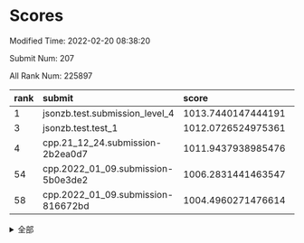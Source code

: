 # Scores

Modified Time: 2022-02-20 08:38:20

Submit Num: 207

All Rank Num: 225897

| rank |               submit               |       score        |       sigma        | pk_num |
| :--- | :--------------------------------- | :----------------- | :----------------- | :----- |
| 1    | jsonzb.test.submission_level_4     | 1013.7440147444191 | 0.7982406041060796 | 4360   |
| 3    | jsonzb.test.test_1                 | 1012.0726524975361 | 0.7761192280892192 | 4366   |
| 4    | cpp.21_12_24.submission-2b2ea0d7   | 1011.9437938985476 | 0.8110325024236007 | 4366   |
| 54   | cpp.2022_01_09.submission-5b0e3de2 | 1006.2831441463547 | 0.7284532302123714 | 4368   |
| 58   | cpp.2022_01_09.submission-816672bd | 1004.4960271476614 | 0.7108516520681869 | 4364   |


<details>
<summary>全部</summary>

| rank |                 submit                 |       score        |       sigma        | pk_num |
| :--- | :------------------------------------- | :----------------- | :----------------- | :----- |
| 1    | jsonzb.test.submission_level_4         | 1013.7440147444191 | 0.7982406041060796 | 4360   |
| 2    | gobigger.level_3.submission_level_3_49 | 1012.530262274926  | 0.7703853567828279 | 4371   |
| 3    | jsonzb.test.test_1                     | 1012.0726524975361 | 0.7761192280892192 | 4366   |
| 4    | cpp.21_12_24.submission-2b2ea0d7       | 1011.9437938985476 | 0.8110325024236007 | 4366   |
| 5    | gobigger.level_3.submission_level_3_7  | 1011.6307983591051 | 0.7712317990446886 | 4364   |
| 6    | gobigger.level_3.submission_level_3_33 | 1010.9638944384862 | 0.7680139131496087 | 4368   |
| 7    | gobigger.level_3.submission_level_3_36 | 1010.9404336032019 | 0.7461929465377208 | 4363   |
| 8    | gobigger.level_3.submission_level_3_10 | 1010.8115344633484 | 0.7601547740212985 | 4365   |
| 9    | gobigger.level_3.submission_level_3_8  | 1010.7367010384503 | 0.7830884236120036 | 4362   |
| 10   | gobigger.level_3.submission_level_3_42 | 1010.7299308105737 | 0.7716160166955215 | 4367   |
| 11   | gobigger.level_3.submission_level_3_1  | 1010.6979309199226 | 0.7572254624111889 | 4362   |
| 12   | gobigger.level_3.submission_level_3_22 | 1010.6563760439899 | 0.7489396899561269 | 4374   |
| 13   | gobigger.level_3.submission_level_3_47 | 1010.6333241523977 | 0.7776201812170254 | 4363   |
| 14   | gobigger.level_3.submission_level_3_3  | 1010.4181910391618 | 0.7663798423223311 | 4371   |
| 15   | gobigger.level_3.submission_level_3_41 | 1010.4021901666279 | 0.7511662777932764 | 4363   |
| 16   | gobigger.level_3.submission_level_3_39 | 1010.4019060075935 | 0.7810047668404173 | 4364   |
| 17   | gobigger.level_3.submission_level_3_0  | 1010.3975942885316 | 0.761317774908407  | 4363   |
| 18   | gobigger.level_3.submission_level_3_35 | 1010.347658255206  | 0.7547894704668577 | 4367   |
| 19   | gobigger.level_3.submission_level_3_38 | 1010.2466457469882 | 0.7515180711389162 | 4370   |
| 20   | gobigger.level_3.submission_level_3_4  | 1010.2427304560986 | 0.7735875156558777 | 4363   |
| 21   | gobigger.level_3.submission_level_3_2  | 1010.2145589282793 | 0.7758308402656596 | 4366   |
| 22   | gobigger.level_3.submission_level_3_48 | 1010.2034457813155 | 0.7728217036693737 | 4364   |
| 23   | gobigger.level_3.submission_level_3_32 | 1010.1617331182385 | 0.7458892887799384 | 4371   |
| 24   | gobigger.level_3.submission_level_3_24 | 1010.1384797926763 | 0.783088649954872  | 4362   |
| 25   | gobigger.level_3.submission_level_3_44 | 1010.131581811927  | 0.7619965448247525 | 4365   |
| 26   | gobigger.level_3.submission_level_3_11 | 1010.0934891611039 | 0.7550257792133628 | 4368   |
| 27   | gobigger.level_3.submission_level_3_25 | 1010.074501591126  | 0.7326773416636725 | 4369   |
| 28   | gobigger.level_3.submission_level_3_31 | 1010.056751499649  | 0.7631061415973075 | 4369   |
| 29   | gobigger.level_3.submission_level_3_37 | 1009.9806491692585 | 0.7659539257022699 | 4363   |
| 30   | gobigger.level_3.submission_level_3_23 | 1009.9782616894038 | 0.7622588605046523 | 4363   |
| 31   | gobigger.level_3.submission_level_3_6  | 1009.9359161472368 | 0.7672235351670281 | 4363   |
| 32   | gobigger.level_3.submission_level_3_12 | 1009.9158463978463 | 0.7630008110013798 | 4360   |
| 33   | gobigger.level_3.submission_level_3_16 | 1009.9088050127014 | 0.7667153858107891 | 4369   |
| 34   | gobigger.level_3.submission_level_3_27 | 1009.902844509286  | 0.7650112181739087 | 4368   |
| 35   | gobigger.level_3.submission_level_3_15 | 1009.8936078963909 | 0.7510227087122435 | 4364   |
| 36   | gobigger.level_3.submission_level_3_13 | 1009.7516204337361 | 0.7483393444992759 | 4365   |
| 37   | gobigger.level_3.submission_level_3_5  | 1009.6946476405676 | 0.7495790430592737 | 4364   |
| 38   | gobigger.level_3.submission_level_3_17 | 1009.6571955009898 | 0.7644422989012659 | 4371   |
| 39   | gobigger.level_3.submission_level_3_30 | 1009.5737268582616 | 0.7385824566125534 | 4363   |
| 40   | gobigger.level_3.submission_level_3_14 | 1009.5708848489842 | 0.7606371272687769 | 4365   |
| 41   | gobigger.level_3.submission_level_3_9  | 1009.5111850234127 | 0.7460055198777067 | 4367   |
| 42   | gobigger.level_3.submission_level_3_26 | 1009.4445900053382 | 0.7573494902044606 | 4368   |
| 43   | gobigger.level_3.submission_level_3_19 | 1009.3840621536706 | 0.7589681628960475 | 4362   |
| 44   | gobigger.level_3.submission_level_3_29 | 1009.2915958651612 | 0.7452973449369436 | 4368   |
| 45   | gobigger.level_3.submission_level_3_46 | 1009.2130278620913 | 0.75556933757364   | 4366   |
| 46   | gobigger.level_3.submission_level_3_21 | 1009.04832563591   | 0.7500535922259031 | 4366   |
| 47   | gobigger.level_3.submission_level_3_40 | 1008.9457098950272 | 0.749198017991824  | 4366   |
| 48   | gobigger.level_3.submission_level_3_34 | 1008.8801354905441 | 0.7617459910842164 | 4367   |
| 49   | gobigger.level_3.submission_level_3_18 | 1008.709436250409  | 0.7539034164360792 | 4367   |
| 50   | gobigger.level_3.submission_level_3_28 | 1008.6231768739119 | 0.7488662598163283 | 4360   |
| 51   | gobigger.level_3.submission_level_3_45 | 1008.5454635906407 | 0.7591545684477395 | 4371   |
| 52   | gobigger.level_3.submission_level_3_43 | 1007.8663635991346 | 0.748219006757863  | 4363   |
| 53   | gobigger.level_3.submission_level_3_20 | 1007.4510111155961 | 0.7481401758466897 | 4362   |
| 54   | cpp.2022_01_09.submission-5b0e3de2     | 1006.2831441463547 | 0.7284532302123714 | 4368   |
| 55   | gobigger.level_1.submission_level_1_47 | 1005.3199580564072 | 0.7394029697206421 | 4367   |
| 56   | gobigger.level_1.submission_level_1_15 | 1004.9353645620967 | 0.7128118910562875 | 4371   |
| 57   | gobigger.level_1.submission_level_1_43 | 1004.8064333084776 | 0.719530765113479  | 4370   |
| 58   | cpp.2022_01_09.submission-816672bd     | 1004.4960271476614 | 0.7108516520681869 | 4364   |
| 59   | gobigger.level_1.submission_level_1_14 | 1004.472082167197  | 0.7253840530010938 | 4364   |
| 60   | gobigger.level_1.submission_level_1_2  | 1004.0818620258632 | 0.7172425721033129 | 4369   |
| 61   | gobigger.level_1.submission_level_1_35 | 1003.9956303561353 | 0.7247215769278845 | 4366   |
| 62   | gobigger.level_1.submission_level_1_32 | 1003.9954667366054 | 0.7201447410814591 | 4364   |
| 63   | gobigger.level_1.submission_level_1_4  | 1003.9359961543986 | 0.722974974866972  | 4365   |
| 64   | gobigger.level_1.submission_level_1_36 | 1003.8816835004874 | 0.7059974238122021 | 4355   |
| 65   | gobigger.level_1.submission_level_1_45 | 1003.8205113880681 | 0.7263481149974119 | 4367   |
| 66   | gobigger.level_1.submission_level_1_23 | 1003.820274879649  | 0.7239065147397881 | 4361   |
| 67   | gobigger.level_1.submission_level_1_34 | 1003.7984796684883 | 0.7229228446684909 | 4366   |
| 68   | gobigger.level_1.submission_level_1_29 | 1003.7642244161381 | 0.7126254264573831 | 4361   |
| 69   | gobigger.level_1.submission_level_1_6  | 1003.7126906684782 | 0.7197049948199005 | 4370   |
| 70   | gobigger.level_1.submission_level_1_5  | 1003.633594584551  | 0.7022569938542792 | 4369   |
| 71   | gobigger.level_1.submission_level_1_8  | 1003.5799005093552 | 0.7278589433551098 | 4369   |
| 72   | gobigger.level_1.submission_level_1_1  | 1003.5300068774616 | 0.7159731598285615 | 4361   |
| 73   | gobigger.level_1.submission_level_1_33 | 1003.5041821601595 | 0.7295615573267054 | 4366   |
| 74   | gobigger.level_1.submission_level_1_25 | 1003.3721809077844 | 0.7193700410409328 | 4369   |
| 75   | gobigger.level_1.submission_level_1_48 | 1003.3525322841305 | 0.7059744026012148 | 4363   |
| 76   | gobigger.level_1.submission_level_1_11 | 1003.3237345183204 | 0.7147903969055817 | 4366   |
| 77   | gobigger.level_1.submission_level_1_0  | 1003.2769904034984 | 0.7174635207263435 | 4363   |
| 78   | gobigger.level_1.submission_level_1_21 | 1003.2557921644528 | 0.7108691865561081 | 4367   |
| 79   | gobigger.level_1.submission_level_1_38 | 1003.2485305246194 | 0.7129678560861161 | 4366   |
| 80   | gobigger.level_1.submission_level_1_31 | 1003.2388320267213 | 0.7166988459141994 | 4364   |
| 81   | gobigger.level_1.submission_level_1_13 | 1003.2300866650509 | 0.7170453775666668 | 4366   |
| 82   | gobigger.level_1.submission_level_1_40 | 1003.1318742231457 | 0.7162761775452903 | 4365   |
| 83   | gobigger.level_1.submission_level_1_44 | 1003.0862590063587 | 0.7189534374848622 | 4362   |
| 84   | gobigger.level_1.submission_level_1_22 | 1003.0106232888446 | 0.705973345907559  | 4359   |
| 85   | gobigger.level_1.submission_level_1_39 | 1002.9671260639949 | 0.7097347370915847 | 4363   |
| 86   | gobigger.level_1.submission_level_1_42 | 1002.8883083830087 | 0.7226438537443453 | 4368   |
| 87   | gobigger.level_1.submission_level_1_7  | 1002.8542408862825 | 0.7155929244184251 | 4364   |
| 88   | gobigger.level_1.submission_level_1_9  | 1002.8429100452704 | 0.7209321115993578 | 4363   |
| 89   | gobigger.level_1.submission_level_1_46 | 1002.7478986960871 | 0.7066415392776403 | 4364   |
| 90   | gobigger.level_1.submission_level_1_17 | 1002.6933461208026 | 0.7177888142544386 | 4359   |
| 91   | gobigger.level_1.submission_level_1_19 | 1002.625053949313  | 0.7231928002652965 | 4367   |
| 92   | gobigger.level_1.submission_level_1_26 | 1002.5741816988539 | 0.7196027138532941 | 4367   |
| 93   | gobigger.level_1.submission_level_1_28 | 1002.4794828558463 | 0.7099819212315152 | 4361   |
| 94   | gobigger.level_1.submission_level_1_41 | 1002.4444850190569 | 0.7238125124602327 | 4365   |
| 95   | gobigger.level_1.submission_level_1_27 | 1002.4142067312962 | 0.7149655593609189 | 4364   |
| 96   | gobigger.level_1.submission_level_1_18 | 1002.331533816999  | 0.7086802918343877 | 4363   |
| 97   | gobigger.level_1.submission_level_1_49 | 1002.3009408322959 | 0.7204033822894256 | 4366   |
| 98   | gobigger.level_1.submission_level_1_12 | 1002.2083519951711 | 0.7156933562596669 | 4358   |
| 99   | gobigger.level_1.submission_level_1_16 | 1002.1480146536964 | 0.7072047182787512 | 4360   |
| 100  | gobigger.level_1.submission_level_1_3  | 1002.0275401915702 | 0.7142973877040095 | 4365   |
| 101  | gobigger.level_1.submission_level_1_20 | 1002.0141750285803 | 0.7173837653557386 | 4364   |
| 102  | gobigger.level_1.submission_level_1_10 | 1001.8999138005428 | 0.7203395529810753 | 4365   |
| 103  | gobigger.level_1.submission_level_1_30 | 1001.8455349681004 | 0.7086020011488968 | 4365   |
| 104  | gobigger.level_1.submission_level_1_24 | 1001.6612910301292 | 0.7115753441258138 | 4366   |
| 105  | gobigger.level_1.submission_level_1_37 | 1001.5331629946315 | 0.7044906113794939 | 4365   |
| 106  | gobigger.random.submission_random_24   | 997.6608249435493  | 0.7003200509608383 | 4369   |
| 107  | gobigger.random.submission_random_33   | 997.4586954561732  | 0.7045697789877722 | 4366   |
| 108  | gobigger.random.submission_random_29   | 997.3133284135354  | 0.7050616231873779 | 4371   |
| 109  | gobigger.random.submission_random_21   | 997.1861137403127  | 0.7010534494326863 | 4360   |
| 110  | gobigger.random.submission_random_37   | 996.9016330535793  | 0.7111580039464231 | 4369   |
| 111  | gobigger.random.submission_random_8    | 996.8834665853722  | 0.7064318167303831 | 4369   |
| 112  | gobigger.random.submission_random_10   | 996.8639838927318  | 0.7180615469866126 | 4369   |
| 113  | gobigger.random.submission_random_13   | 996.6650349423238  | 0.7210213533744886 | 4367   |
| 114  | gobigger.random.submission_random_35   | 996.661235359025   | 0.7313381766725214 | 4369   |
| 115  | gobigger.random.submission_random_25   | 996.6098004790236  | 0.7079585359690657 | 4368   |
| 116  | gobigger.random.submission_random_14   | 996.5894859515078  | 0.7020138850028459 | 4366   |
| 117  | gobigger.random.submission_random_26   | 996.5349131918042  | 0.712548991809682  | 4365   |
| 118  | gobigger.random.submission_random_17   | 996.4774880779397  | 0.7027654353709225 | 4367   |
| 119  | gobigger.random.submission_random_19   | 996.4729615114959  | 0.713872737986613  | 4366   |
| 120  | gobigger.random.submission_random_5    | 996.4544400381196  | 0.7124154217038988 | 4366   |
| 121  | gobigger.random.submission_random_9    | 996.4233184754272  | 0.7134916461757164 | 4362   |
| 122  | gobigger.random.submission_random_23   | 996.4159770318313  | 0.7143970244786507 | 4367   |
| 123  | gobigger.random.submission_random_32   | 996.3829517567635  | 0.7105919377618224 | 4367   |
| 124  | gobigger.random.submission_random_0    | 996.3799164010527  | 0.6996614205528621 | 4369   |
| 125  | gobigger.random.submission_random_7    | 996.3339847625296  | 0.7093302787746437 | 4361   |
| 126  | gobigger.random.submission_random_30   | 996.2556651276433  | 0.7233265126622649 | 4363   |
| 127  | gobigger.random.submission_random_6    | 996.2316727927689  | 0.7069008277431946 | 4365   |
| 128  | gobigger.random.submission_random_36   | 996.2024070845656  | 0.7004857899979459 | 4364   |
| 129  | gobigger.random.submission_random_38   | 996.1972416669803  | 0.717081520271871  | 4360   |
| 130  | gobigger.random.submission_random_42   | 996.1895059134395  | 0.703251613545654  | 4371   |
| 131  | gobigger.random.submission_random_12   | 996.1616491396503  | 0.7145143350082971 | 4367   |
| 132  | gobigger.random.submission_random_43   | 996.1528144180523  | 0.7190357154518698 | 4364   |
| 133  | gobigger.random.submission_random_18   | 995.9751157630308  | 0.7165767820834086 | 4367   |
| 134  | gobigger.random.submission_random_46   | 995.9616381813707  | 0.7051787566977363 | 4371   |
| 135  | gobigger.random.submission_random_2    | 995.9342844593782  | 0.7132959876658109 | 4364   |
| 136  | gobigger.random.submission_random_28   | 995.8510864055575  | 0.7184702724486027 | 4364   |
| 137  | gobigger.random.submission_random_22   | 995.8375055402881  | 0.717586793282313  | 4369   |
| 138  | gobigger.random.submission_random_49   | 995.8360806977578  | 0.7149646662254493 | 4364   |
| 139  | gobigger.random.submission_random_1    | 995.8262052598054  | 0.712039230188405  | 4364   |
| 140  | gobigger.random.submission_random_20   | 995.7928028695762  | 0.7007664457147816 | 4362   |
| 141  | gobigger.random.submission_random_4    | 995.7870451444169  | 0.7163557512035647 | 4367   |
| 142  | gobigger.random.submission_random_47   | 995.7730379166323  | 0.7070827991883848 | 4367   |
| 143  | gobigger.random.submission_random_44   | 995.7436154150555  | 0.6993346733577552 | 4362   |
| 144  | gobigger.random.submission_random_41   | 995.6283566376546  | 0.7156408850545272 | 4365   |
| 145  | gobigger.random.submission_random_15   | 995.6096521773468  | 0.7088499420822045 | 4365   |
| 146  | gobigger.random.submission_random_31   | 995.5779212634869  | 0.7060645515470139 | 4361   |
| 147  | gobigger.random.submission_random_34   | 995.3413736839847  | 0.7087878347796134 | 4360   |
| 148  | gobigger.random.submission_random_11   | 995.335571320903   | 0.7349929897669348 | 4363   |
| 149  | gobigger.random.submission_random_3    | 995.3177478631227  | 0.7039425276218219 | 4367   |
| 150  | gobigger.random.submission_random_40   | 995.3059286492406  | 0.7145908596938793 | 4363   |
| 151  | gobigger.random.submission_random_39   | 995.1631264675918  | 0.7025586843884261 | 4357   |
| 152  | gobigger.random.submission_random_48   | 995.1238651672384  | 0.7197086882286214 | 4359   |
| 153  | gobigger.random.submission_random_45   | 995.1220508431925  | 0.7365165485424185 | 4365   |
| 154  | gobigger.random.submission_random_16   | 995.0966997901215  | 0.722056262406116  | 4368   |
| 155  | gobigger.random.submission_random_27   | 994.7937151058046  | 0.7051547408999629 | 4365   |
| 156  | gobigger.level_2.submission_level_2_30 | 994.371587478395   | 0.7320170218513837 | 4361   |
| 157  | gobigger.level_2.submission_level_2_23 | 993.8072827706944  | 0.7216544125371275 | 4368   |
| 158  | gobigger.level_2.submission_level_2_13 | 993.7409372245129  | 0.7348130201298102 | 4362   |
| 159  | gobigger.level_2.submission_level_2_11 | 993.5527240201372  | 0.7293341032089175 | 4360   |
| 160  | gobigger.level_2.submission_level_2_46 | 993.3555814907019  | 0.747657816537001  | 4369   |
| 161  | gobigger.level_2.submission_level_2_26 | 993.3109217397168  | 0.7444091598239909 | 4364   |
| 162  | gobigger.level_2.submission_level_2_33 | 993.2769066771001  | 0.7193070244133358 | 4372   |
| 163  | gobigger.level_2.submission_level_2_6  | 993.1600087632806  | 0.737361483949463  | 4367   |
| 164  | gobigger.level_2.submission_level_2_34 | 993.0968631513961  | 0.7378957290236057 | 4365   |
| 165  | gobigger.level_2.submission_level_2_29 | 993.0555284254302  | 0.7349494186015214 | 4363   |
| 166  | gobigger.level_2.submission_level_2_38 | 992.8282346388115  | 0.744796933039873  | 4357   |
| 167  | gobigger.level_2.submission_level_2_28 | 992.8109301505145  | 0.7293482252109557 | 4358   |
| 168  | gobigger.level_2.submission_level_2_4  | 992.7203117308135  | 0.7440203334393358 | 4365   |
| 169  | gobigger.level_2.submission_level_2_47 | 992.6628279668968  | 0.7329966196354988 | 4362   |
| 170  | gobigger.level_2.submission_level_2_10 | 992.6405388643753  | 0.7376375066886717 | 4367   |
| 171  | gobigger.level_2.submission_level_2_14 | 992.5895724775996  | 0.7529833533140107 | 4367   |
| 172  | gobigger.level_2.submission_level_2_18 | 992.5106452546095  | 0.7360761810747066 | 4363   |
| 173  | gobigger.level_2.submission_level_2_32 | 992.4202547207823  | 0.7433622592731487 | 4370   |
| 174  | gobigger.level_2.submission_level_2_20 | 992.4174497777418  | 0.7491296148146106 | 4365   |
| 175  | gobigger.level_2.submission_level_2_15 | 992.3947545166086  | 0.7409539951922114 | 4361   |
| 176  | gobigger.level_2.submission_level_2_1  | 992.1162949308593  | 0.7505508767676563 | 4366   |
| 177  | gobigger.level_2.submission_level_2_9  | 992.0215670909816  | 0.745676721669803  | 4359   |
| 178  | gobigger.level_2.submission_level_2_27 | 991.9255744683256  | 0.7511346859570959 | 4364   |
| 179  | gobigger.level_2.submission_level_2_2  | 991.9141795469878  | 0.7516360132786806 | 4369   |
| 180  | gobigger.level_2.submission_level_2_49 | 991.8751230644829  | 0.7518387732939282 | 4365   |
| 181  | gobigger.level_2.submission_level_2_16 | 991.8345291564416  | 0.7584530961918394 | 4366   |
| 182  | gobigger.level_2.submission_level_2_24 | 991.8342358451406  | 0.7437402114994734 | 4368   |
| 183  | gobigger.level_2.submission_level_2_31 | 991.8328301311101  | 0.7370018797500848 | 4366   |
| 184  | gobigger.level_2.submission_level_2_22 | 991.8175380660515  | 0.739415570130975  | 4365   |
| 185  | gobigger.level_2.submission_level_2_0  | 991.7547693703372  | 0.7500086271851564 | 4365   |
| 186  | gobigger.level_2.submission_level_2_36 | 991.7333312503115  | 0.7546141069139394 | 4367   |
| 187  | gobigger.level_2.submission_level_2_42 | 991.7141919943772  | 0.7371767619221266 | 4371   |
| 188  | gobigger.level_2.submission_level_2_17 | 991.6583897692485  | 0.7557738470881348 | 4364   |
| 189  | gobigger.level_2.submission_level_2_7  | 991.5520196457385  | 0.758277087123984  | 4365   |
| 190  | gobigger.level_2.submission_level_2_19 | 991.4949907686566  | 0.7585814118456331 | 4364   |
| 191  | gobigger.level_2.submission_level_2_40 | 991.4886468098933  | 0.75810142473007   | 4365   |
| 192  | gobigger.level_2.submission_level_2_48 | 991.4681736476847  | 0.7599092344848496 | 4361   |
| 193  | gobigger.level_2.submission_level_2_39 | 991.4458918710831  | 0.7666256531135365 | 4369   |
| 194  | gobigger.level_2.submission_level_2_12 | 991.326367240292   | 0.7730280163882783 | 4364   |
| 195  | gobigger.level_2.submission_level_2_3  | 991.2004356668828  | 0.755313318863077  | 4363   |
| 196  | gobigger.level_2.submission_level_2_37 | 991.191538818093   | 0.7390809114663981 | 4364   |
| 197  | gobigger.level_2.submission_level_2_5  | 991.0661047588002  | 0.7769887733469316 | 4366   |
| 198  | gobigger.level_2.submission_level_2_25 | 991.0630074192767  | 0.7697745668661667 | 4368   |
| 199  | gobigger.level_2.submission_level_2_35 | 991.0585010668494  | 0.7498778074858269 | 4369   |
| 200  | gobigger.level_2.submission_level_2_43 | 991.0204182598811  | 0.7439116111119172 | 4358   |
| 201  | gobigger.level_2.submission_level_2_21 | 990.9380948698188  | 0.7686867414644825 | 4369   |
| 202  | gobigger.level_2.submission_level_2_44 | 990.7824260707629  | 0.7710608736141498 | 4367   |
| 203  | gobigger.level_2.submission_level_2_41 | 990.264699779655   | 0.7712072871011808 | 4365   |
| 204  | gobigger.level_2.submission_level_2_8  | 990.0660563689277  | 0.7605548198923148 | 4367   |
| 205  | gobigger.level_2.submission_level_2_45 | 989.9857843575035  | 0.7799064269970686 | 4365   |
| 206  | gobigger.none.submission_none_1        | 978.711373723194   | 1.2472475482073884 | 4364   |
| 207  | gobigger.none.submission_none_0        | 977.5163590660682  | 1.3255967247571667 | 4369   |

</details>
